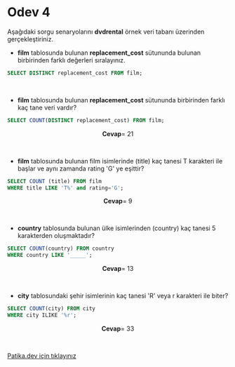# Odev 4 

Aşağıdaki sorgu senaryolarını **dvdrental** örnek veri tabanı üzerinden gerçekleştiriniz.  

- **film** tablosunda bulunan **replacement_cost** sütununda bulunan birbirinden farklı değerleri sıralayınız.  

````SQL
SELECT DISTINCT replacement_cost FROM film;
````  

<br>

- **film** tablosunda bulunan **replacement_cost** sütununda birbirinden farklı kaç tane veri vardır?  

````SQL
SELECT COUNT(DISTINCT replacement_cost) FROM film;
````  
<div align="center">

**Cevap**= 21
</div>  


<br>

- **film** tablosunda bulunan film isimlerinde (title) kaç tanesi T karakteri ile başlar ve aynı zamanda rating 'G' ye eşittir?  

````SQL
SELECT COUNT (title) FROM film
WHERE title LIKE 'T%' and rating='G';
````  
<div align="center">

**Cevap**= 9
</div>   

<br>

- **country** tablosunda bulunan ülke isimlerinden (country) kaç tanesi 5 karakterden oluşmaktadır?  

````SQL
SELECT COUNT(country) FROM country
WHERE country LIKE '_____';
````  
<div align="center">

**Cevap**= 13
</div>   

<br>

- **city** tablosundaki şehir isimlerinin kaç tanesi 'R' veya r karakteri ile biter?  

````SQL
SELECT COUNT(city) FROM city
WHERE city ILIKE '%r';
````  
<div align="center">

**Cevap**= 33
</div>   

<br>

[Patika.dev için tıklayınız](https://app.patika.dev/moduller/sql/Odev4)


